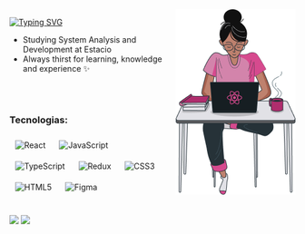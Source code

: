 <img src="./img/avatar.png" align="right" />
<p align="left">
 
 [![Typing SVG](https://readme-typing-svg.herokuapp.com?font=Fira+Code&color=D384AB&duration=3000&multiline=true&height=90&width=435&lines=Caroline+Anjos;Front+End+Developer)](https://git.io/typing-svg)
    
<p/>

- Studying System Analysis and Development at Estacio
- Always thirst for learning, knowledge and experience ✨

</br></br>

### Tecnologias:

<div>  
<img style="margin: 10px" src="https://profilinator.rishav.dev/skills-assets/react-original-wordmark.svg" alt="React" height="50" /> 
<img style="margin: 10px" src="https://profilinator.rishav.dev/skills-assets/javascript-original.svg" alt="JavaScript" height="50" />
<img style="margin: 10px" src="https://profilinator.rishav.dev/skills-assets/typescript-original.svg" alt="TypeScript" height="50" />
<img style="margin: 10px" src="https://profilinator.rishav.dev/skills-assets/redux-original.svg" alt="Redux" height="50" />
<img style="margin: 10px" src="https://profilinator.rishav.dev/skills-assets/css3-original-wordmark.svg" alt="CSS3" height="50" />  
<img style="margin: 10px" src="https://profilinator.rishav.dev/skills-assets/html5-original-wordmark.svg" alt="HTML5" height="50" />    
<img style="margin: 10px" src="https://profilinator.rishav.dev/skills-assets/figma-icon.svg" alt="Figma" height="50" />    
</div> 

</br>
  
<a href="https://www.linkedin.com/in/caroline-anjos/"><img src="https://img.shields.io/badge/-Caroline%20Anjos-0077B5?style=for-the-badge&logo=Linkedin&logoColor=white"/></a>
   <a href="mailto:carolineanjoss02@gmail.com"><img src="https://img.shields.io/badge/-carolineanjoss02@gmail.com-D14836?style=for-the-badge&logo=Gmail&logoColor=white"/></a>
 
